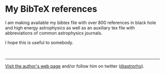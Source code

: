 My BibTeX references
======================

I am making available my bibtex file with over 800 references in black hole and high energy astrophysics as well as an auxiliary tex file with abbreviations of common astrophysics journals. 

I hope this is useful to somebody.

&nbsp;

---

[Visit the author's web page](http://rodrigonemmen.com/) and/or follow him on twitter ([@astrorho](https://twitter.com/astrorho)).

